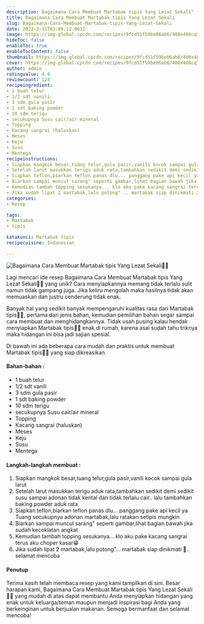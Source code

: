 ```yaml
---
description: Bagaimana Cara Membuat Martabak tipis Yang Lezat Sekali"
title: Bagaimana Cara Membuat Martabak tipis Yang Lezat Sekali
slug: Bagaimana-Cara-Membuat-Martabak-tipis-Yang-Lezat-Sekali
date: 2022-2-11T03:09:12.063Z
image: https://img-global.cpcdn.com/recipes/9fcd51f59be06ab6/400x400cq70/photo.jpg
hideToc: false
enableToc: true
enableTocContent: false
thumbnail: https://img-global.cpcdn.com/recipes/9fcd51f59be06ab6/400x400cq70/photo.jpg
cover: https://img-global.cpcdn.com/recipes/9fcd51f59be06ab6/400x400cq70/photo.jpg
author: admin
ratingvalue: 4.8
reviewcount: 124
recipeingredient:
- 1 buah telur
- 1/2 sdt vanili
- 3 sdm gula pasir
- 1 sdt baking powder
- 10 sdm terigu
- secukupnya Susu cair/air mineral
- Topping
- Kacang sangrai (haluskan)
- Meses
- Keju
- Susu
- Mentega
recipeinstructions:
- Siapkan mangkok besar,tuang telur,gula pasir,vanili kocok sampai gula larut
- Setelah larut masukkan terigu aduk rata,tambahkan sedikit demi sedikit susu sampai adonan tidak kental dan tidak terlalu cair.. lalu tambahkan baking powder aduk rata
- Siapkan teflon,biarkan teflon panas dlu... panggang pake api kecil ya Tuang secukupnya adonan martabak,lalu ratakan setipis mungkin
- Biarkan sampai muncul sarang" seperti gambar,lihat bagian bawah jika sudah kecoklatan angkat
- Kemudian tambah topping sesukanya... klo aku pake kacang sangrai terus aku choper kasar😁
- Jika sudah lipat 2 martabak,lalu potong"... martabak siap dinikmati 🥰.. selamat mencoba
categories:
- Resep

tags:
- Martabak
- tipis

katakunci: Martabak tipis
recipecuisine: Indonesian

---
```


![Bagaimana Cara Membuat Martabak tipis Yang Lezat Sekali👩‍🍳](https://img-global.cpcdn.com/recipes/9fcd51f59be06ab6/400x400cq70/photo.jpg)

Lagi mencari ide resep Bagaimana Cara Membuat Martabak tipis Yang Lezat Sekali👩‍🍳 yang unik? Cara menyiapkannya memang tidak terlalu sulit namun tidak gampang juga. Jika keliru mengolah maka hasilnya tidak akan memuaskan dan justru cenderung tidak enak.

Banyak hal yang sedikit banyak mempengaruhi kualitas rasa dari Martabak tipis👩‍🍳, pertama dari jenis bahan, kemudian pemilihan bahan segar sampai cara membuat dan menghidangkannya. Tidak usah pusing kalau hendak menyiapkan Martabak tipis👩‍🍳 enak di rumah, karena asal sudah tahu triknya maka hidangan ini bisa jadi sajian spesial.

Di bawah ini ada beberapa cara mudah dan praktis untuk membuat Martabak tipis👩‍🍳 yang siap dikreasikan.

<!--inarticleads1-->

#### Bahan-bahan :

- 1 buah telur
- 1/2 sdt vanili
- 3 sdm gula pasir
- 1 sdt baking powder
- 10 sdm terigu
- secukupnya Susu cair/air mineral
- Topping
- Kacang sangrai (haluskan)
- Meses
- Keju
- Susu
- Mentega

<!--inarticleads2-->

#### Langkah-langkah membuat :

1. Siapkan mangkok besar,tuang telur,gula pasir,vanili kocok sampai gula larut
1. Setelah larut masukkan terigu aduk rata,tambahkan sedikit demi sedikit susu sampai adonan tidak kental dan tidak terlalu cair.. lalu tambahkan baking powder aduk rata
1. Siapkan teflon,biarkan teflon panas dlu... panggang pake api kecil ya Tuang secukupnya adonan martabak,lalu ratakan setipis mungkin
1. Biarkan sampai muncul sarang" seperti gambar,lihat bagian bawah jika sudah kecoklatan angkat
1. Kemudian tambah topping sesukanya... klo aku pake kacang sangrai terus aku choper kasar😁
1. Jika sudah lipat 2 martabak,lalu potong"... martabak siap dinikmati 🥰.. selamat mencoba

#### Penutup

Terima kasih telah membaca resep yang kami tampilkan di sini. Besar harapan kami, Bagaimana Cara Membuat Martabak tipis Yang Lezat Sekali👩‍🍳 yang mudah di atas dapat membantu Anda menyiapkan hidangan yang enak untuk keluarga/teman maupun menjadi inspirasi bagi Anda yang berkeinginan untuk berjualan makanan. Semoga bermanfaat dan selamat mencoba!